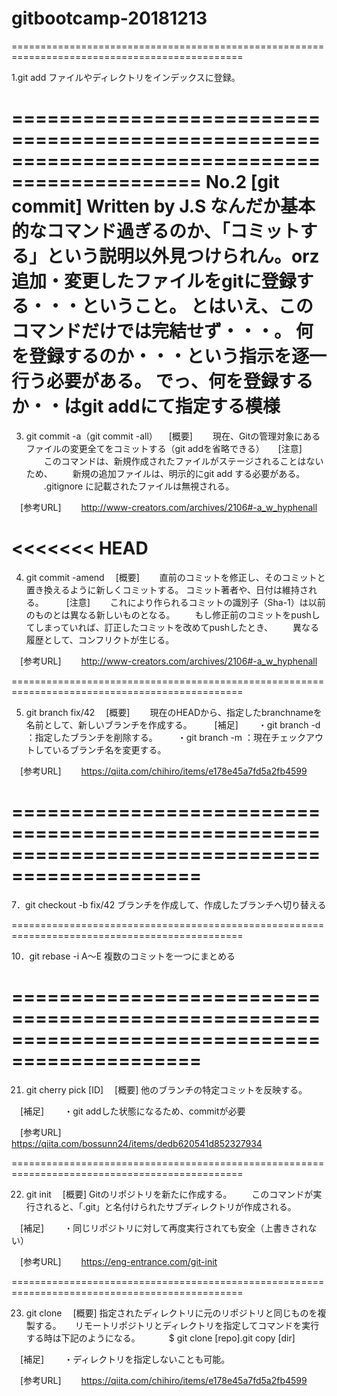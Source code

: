 # gitbootcamp-20181213

==============================================================================================

1.git add
ファイルやディレクトリをインデックスに登録。

==============================================================================================
No.2 [git commit] Written by J.S
なんだか基本的なコマンド過ぎるのか、「コミットする」という説明以外見つけられん。orz
追加・変更したファイルをgitに登録する・・・ということ。
とはいえ、このコマンドだけでは完結せず・・・。
何を登録するのか・・・という指示を逐一行う必要がある。
でっ、何を登録するか・・はgit addにて指定する模様
==============================================================================================

3. git commit -a（git commit -all）
　[概要]
　　現在、Gitの管理対象にあるファイルの変更全てをコミットする（git addを省略できる）
　
  [注意]
　　このコマンドは、新規作成されたファイルがステージされることはないため、
　　新規の追加ファイルは、明示的にgit add する必要がある。
　　.gitignore に記載されたファイルは無視される。

　[参考URL]
　　http://www-creators.com/archives/2106#-a_w_hyphenall

<<<<<<< HEAD
==============================================================================================

4. git commit -amend
　[概要]
　　直前のコミットを修正し、そのコミットと置き換えるように新しくコミットする。
    コミット著者や、日付は維持される。
　
　[注意]
　　これにより作られるコミットの識別子（Sha-1）は以前のものとは異なる新しいものとなる。
　　もし修正前のコミットをpushしてしまっていれば、訂正したコミットを改めてpushしたとき、
　　異なる履歴として、コンフリクトが生じる。

　[参考URL]
　　http://www-creators.com/archives/2106#-a_w_hyphenall

==============================================================================================

5. git branch fix/42
　[概要]
　　現在のHEADから、指定したbranchnameを名前として、新しいブランチを作成する。
　
　[補足]
　　・git branch -d <branchname>	：指定したブランチを削除する。
　　・git branch -m <new branchname>	：現在チェックアウトしているブランチ名を変更する。

　[参考URL]
　　https://qiita.com/chihiro/items/e178e45a7fd5a2fb4599

==============================================================================================
=======

7．git checkout -b fix/42
ブランチを作成して、作成したブランチへ切り替える

==============================================================================================

10．git rebase -i A～E
複数のコミットを一つにまとめる

==============================================================================================
=======

21. git cherry pick [ID]
　[概要]
    他のブランチの特定コミットを反映する。

　[補足]
　　・git addした状態になるため、commitが必要

　[参考URL]
　　https://qiita.com/bossunn24/items/dedb620541d852327934

==============================================================================================

22. git init
　[概要]
    Gitのリポジトリを新たに作成する。
　　このコマンドが実行されると、「.git」と名付けられたサブディレクトリが作成される。

　[補足]
　　・同じリポジトリに対して再度実行されても安全（上書きされない）

　[参考URL]
　　https://eng-entrance.com/git-init

==============================================================================================

23. git clone
　[概要]
    指定されたディレクトリに元のリポジトリと同じものを複製する。
　  リモートリポジトリとディレクトリを指定してコマンドを実行する時は下記のようになる。
　　　$ git clone [repo].git copy [dir]

　[補足]
　　・ディレクトリを指定しないことも可能。

　[参考URL]
　　https://qiita.com/chihiro/items/e178e45a7fd5a2fb4599

